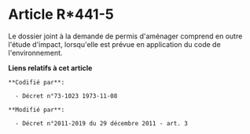 # Article R*441-5

Le dossier joint à la demande de permis d'aménager comprend en outre l'étude d'impact, lorsqu'elle est prévue en application
du code de l'environnement.

**Liens relatifs à cet article**

	**Codifié par**:

	  - Décret n°73-1023 1973-11-08

	**Modifié par**:

	  - Décret n°2011-2019 du 29 décembre 2011 - art. 3
